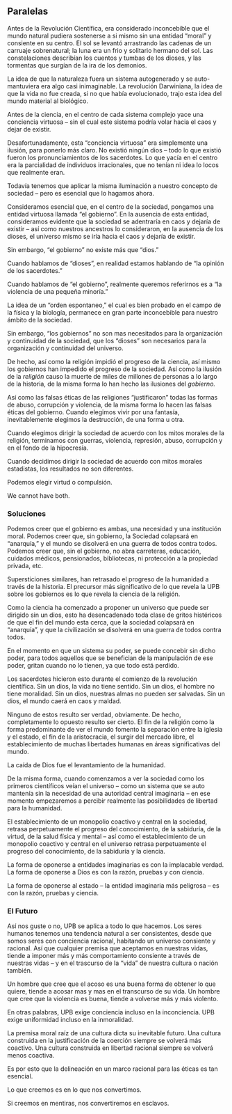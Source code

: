 ## Paralelas

Antes de la Revolución Científica, era considerado inconcebible que el mundo natural pudiera sostenerse a si mismo sin una entidad “moral” y consiente en su centro. El sol se levantó arrastrando las cadenas de un carruaje sobrenatural; la luna era un frio y solitario hermano del sol. Las constelaciones describían los cuentos y tumbas de los dioses, y las tormentas que surgían de la ira de los demonios.

La idea de que la naturaleza fuera un sistema autogenerado y se auto-mantuviera era algo casi inimaginable. La revolución Darwiniana, la idea de que la vida no fue creada, si no que había evolucionado, trajo esta idea del mundo material al biológico.

Antes de la ciencia, en el centro de cada sistema complejo yace una conciencia virtuosa – sin el cual este sistema podría volar hacia el caos y dejar de existir.

Desafortunadamente, esta “conciencia virtuosa” era simplemente una ilusión, para ponerlo más claro. No existió ningún dios – todo lo que existió fueron los pronunciamientos de los sacerdotes. Lo que yacía en el centro era la parcialidad de individuos irracionales, que no tenían ni idea lo locos que realmente eran.

Todavía tenemos que aplicar la misma iluminación a nuestro concepto de sociedad – pero es esencial que lo hagamos ahora.

Consideramos esencial que, en el centro de la sociedad, pongamos una entidad virtuosa llamada “el gobierno”. En la ausencia de esta entidad, consideramos evidente que la sociedad se adentraría en caos y dejaría de existir – así como nuestros ancestros lo consideraron, en la ausencia de los dioses, el universo mismo se iría hacia el caos y dejaría de existir.

Sin embargo, “el gobierno” no existe más que “dios.”

Cuando hablamos de “dioses”, en realidad estamos hablando de “la opinión de los sacerdotes.”

Cuando hablamos de “el gobierno”, realmente queremos referirnos es a “la violencia de una pequeña minoría.”

La idea de un “orden espontaneo,” el cual es bien probado en el campo de la física y la biología, permanece en gran parte inconcebible para nuestro ámbito de la sociedad.

Sin embargo, “los gobiernos” no son mas necesitados para la organización y continuidad de la sociedad, que los “dioses” son necesarios para la organización y continuidad del universo.

De hecho, así como la religión impidió el progreso de la ciencia, así mismo los gobiernos han impedido el progreso de la sociedad. Así como la ilusión de la *religión* causo la muerte de miles de millones de personas a lo largo de la historia, de la misma forma lo han hecho las ilusiones del *gobierno.*

Así como las falsas éticas de las religiones “justificaron” todas las formas de abuso, corrupción y violencia, de la misma forma lo hacen las falsas éticas del gobierno. Cuando elegimos vivir por una fantasía, inevitablemente elegimos la destrucción, de una forma u otra.

Cuando elegimos dirigir la sociedad de acuerdo con los mitos morales de la religión, terminamos con guerras, violencia, represión, abuso, corrupción y en el fondo de la hipocresía.

Cuando decidimos dirigir la sociedad de acuerdo con mitos morales estadistas, los resultados no son diferentes.

Podemos elegir virtud o compulsión.

We cannot have both.

### Soluciones

Podemos creer que el gobierno es ambas, una necesidad y una institución moral. Podemos creer que, sin gobierno, la Sociedad colapsará en “anarquía,” y el mundo se disolverá en una guerra de todos contra todos. Podemos creer que, sin el gobierno, no abra carreteras, educación, cuidados médicos, pensionados, bibliotecas, ni protección a la propiedad privada, etc.

Supersticiones similares, han retrasado el progreso de la humanidad a través de la historia. El precursor más significativo de lo que revela la UPB sobre los gobiernos es lo que revela la ciencia de la religión.

Como la ciencia ha comenzado a proponer un universo que puede ser dirigido sin un dios, esto ha desencadenado toda clase de gritos histéricos de que el fin del mundo esta cerca, que la sociedad colapsará en “anarquía”, y que la civilización se disolverá en una guerra de todos contra todos.

En el momento en que un sistema su poder, se puede concebir sin dicho poder, para todos aquellos que se benefician de la manipulación de ese poder, gritan cuando no lo tienen, ya que todo está perdido.

Los sacerdotes hicieron esto durante el comienzo de la revolución científica. Sin un dios, la vida no tiene sentido. Sin un dios, el hombre no tiene moralidad. Sin un dios, nuestras almas no pueden ser salvadas. Sin un dios, el mundo caerá en caos y maldad.

Ninguno de estos resulto ser verdad, obviamente. De hecho, completamente lo opuesto resulto ser cierto. El fin de la religión como la forma predominante de ver el mundo fomento la separación entre la iglesia y el estado, el fin de la aristocracia, el surgir del mercado libre, el establecimiento de muchas libertades humanas en áreas significativas del mundo.

La caída de Dios fue el levantamiento de la humanidad.

De la misma forma, cuando comenzamos a ver la sociedad como los primeros científicos veían el universo – como un sistema que se auto mantenía sin la necesidad de una autoridad central imaginaria – en ese momento empezaremos a percibir realmente las posibilidades de libertad para la humanidad.

El establecimiento de un monopolio coactivo y central en la sociedad, retrasa perpetuamente el progreso del conocimiento, de la sabiduría, de la virtud, de la salud física y mental – así como el establecimiento de un monopolio coactivo y central en el universo retrasa perpetuamente el progreso del conocimiento, de la sabiduría y la ciencia.

La forma de oponerse a entidades imaginarias es con la implacable verdad. La forma de oponerse a Dios es con la razón, pruebas y con ciencia.

La forma de oponerse al estado – la entidad imaginaria más peligrosa – es con la razón, pruebas y ciencia.

### El Futuro

Así nos guste o no, UPB se aplica a todo lo que hacemos. Los seres humanos tenemos una tendencia natural a ser consistentes, desde que somos seres con conciencia racional, habitando un universo consiente y racional. Así que cualquier premisa que aceptamos en nuestras vidas, tiende a imponer más y más comportamiento consiente a través de nuestras vidas – y en el trascurso de la “vida” de nuestra cultura o nación también.

Un hombre que cree que el acoso es una buena forma de obtener lo que quiere, tiende a acosar mas y mas en el transcurso de su vida. Un hombre que cree que la violencia es buena, tiende a volverse más y más violento.

En otras palabras, UPB exige conciencia incluso en la inconciencia. UPB exige uniformidad incluso en la inmoralidad.

La premisa moral raíz de una cultura dicta su inevitable futuro. Una cultura construida en la justificación de la coerción siempre se volverá más coactivo. Una cultura construida en libertad racional siempre se volverá menos coactiva.

Es por esto que la delineación en un marco racional para las éticas es tan esencial.

Lo que creemos es en lo que nos convertimos.

Si creemos en mentiras, nos convertiremos en esclavos.
